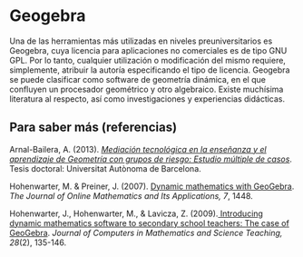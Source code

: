 # Geogebra

Una de las herramientas más utilizadas en niveles preuniversitarios es Geogebra, cuya licencia para aplicaciones no comerciales es de tipo GNU GPL. Por lo tanto, cualquier utilización o modificación del mismo requiere, simplemente, atribuir la autoría especificando el tipo de licencia. Geogebra se puede clasificar como software de geometría dinámica, en el que confluyen un procesador geométrico y otro algebraico. Existe muchísima literatura al respecto, así como investigaciones y experiencias didácticas.



## Para saber más \(referencias\)

Arnal-Bailera, A. \(2013\). [_Mediación tecnológica en la enseñanza y el aprendizaje de Geometría con grupos de riesgo: Estudio múltiple de casos_](https://ddd.uab.cat/record/117881). Tesis doctoral: Universitat Autònoma de Barcelona.

Hohenwarter, M. & Preiner, J. \(2007\). [Dynamic mathematics with GeoGebra](https://www.maa.org/external_archive/joma/Volume7/Hohenwarter/index.html). _The Journal of Online Mathematics and Its Applications, 7_, 1448.

Hohenwarter, J., Hohenwarter, M., & Lavicza, Z. \(2009\).[ Introducing dynamic mathematics software to secondary school teachers: The case of GeoGebra](https://archive.geogebra.org/static/publications/2009-Hohenwarter_Lavicza_IntroducingDynMathSoft-GeoGebra.pdf). _Journal of Computers in Mathematics and Science Teaching, 28_\(2\), 135-146.

